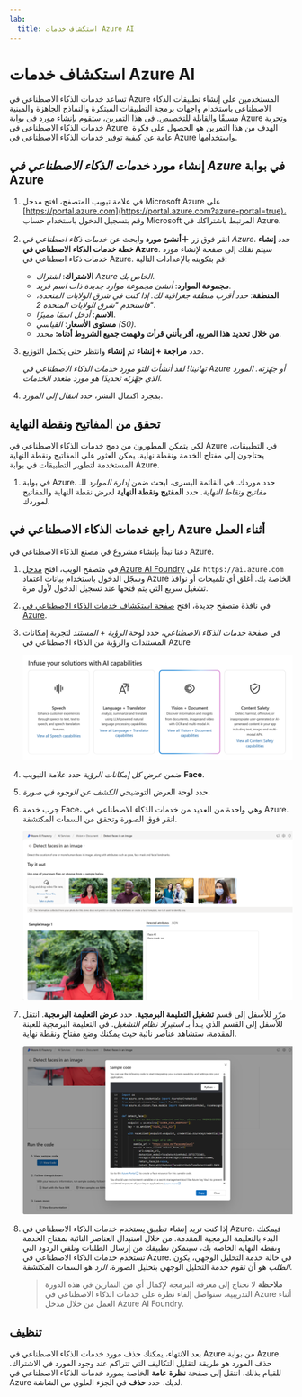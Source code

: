 ```yaml
---
lab:
  title: استكشاف خدمات Azure AI
---
```


# استكشاف خدمات Azure AI

تساعد خدمات الذكاء الاصطناعي في Azure المستخدمين على إنشاء تطبيقات الذكاء الاصطناعي باستخدام واجهات برمجة التطبيقات المبتكرة والنماذج الجاهزة والمبنية مسبقًا والقابلة للتخصيص. في هذا التمرين، ستقوم بإنشاء مورد في بوابة Azure وتجربة خدمات الذكاء الاصطناعي في Azure. الهدف من هذا التمرين هو الحصول على فكرة عامة عن كيفية توفير خدمات الذكاء الاصطناعي في Azure واستخدامها.

## إنشاء مورد *خدمات الذكاء الاصطناعي في Azure* في بوابة Azure

1. في علامة تبويب المتصفح، افتح مدخل Microsoft Azure على [https://portal.azure.com](https://portal.azure.com?azure-portal=true)، وقم بتسجيل الدخول باستخدام حساب Microsoft المرتبط باشتراكك في Azure.

1. انقر فوق زر **＋أنشئ مورد** وابحث عن *خدمات ذكاء اصطناعي في Azure*. حدد **إنشاء** **خطة خدمات الذكاء الاصطناعي في Azure**. سيتم نقلك إلى صفحة لإنشاء مورد خدمات ذكاء اصطناعي في Azure. قم بتكوينه بالإعدادات التالية:
    - **الاشتراك**: *اشتراك Azure الخاص بك*.
    - **مجموعة الموارد**: *أنشئ مجموعة موارد جديدة ذات اسم فريد*.
    - **المنطقة**: *حدد أقرب منطقة جغرافية لك. إذا كنت في شرق الولايات المتحدة، فاستخدم "شرق الولايات المتحدة 2"*.
    - **الاسم**: *أدخل اسمًا مميزًا*.
    - **مستوى الأسعار**: *القياسي (S0).*
    - **من خلال تحديد هذا المربع، أقر بأنني قرأت وفهمت جميع الشروط أدناه:** *محدد*.

1. حدد **مراجعة + إنشاء** ثم **إنشاء** وانتظر حتى يكتمل التوزيع.

    *تهانينا! لقد أنشأتَ للتو مورد خدمات الذكاء الاصطناعي في Azure أو جهّزته. المورد الذي جهّزتَه تحديدًا هو مورد متعدد الخدمات.*

1. بمجرد اكتمال النشر، حدد *انتقال إلى المورد*. 

## تحقق من المفاتيح ونقطة النهاية

لكي يتمكن المطورون من دمج خدمات الذكاء الاصطناعي في Azure في التطبيقات، يحتاجون إلى مفتاح الخدمة ونقطة نهاية. يمكن العثور على المفاتيح ونقطة النهاية المستخدمة لتطوير التطبيقات في بوابة Azure. 

1. في بوابة Azure، حدد موردك. في القائمة اليسرى، ابحث ضمن *إدارة الموارد* للـ *مفاتيح ونقاط النهاية*. حدد **المفتيح ونقطة النهاية** لعرض نقطة النهاية والمفاتيح لموردك. 

## راجع خدمات الذكاء الاصطناعي في Azure أثناء العمل

دعنا نبدأ بإنشاء مشروع في مصنع الذكاء الاصطناعي في Azure.

1. في متصفح الويب، افتح [مدخل Azure AI Foundry](https://ai.azure.com) على `https://ai.azure.com` وسجّل الدخول باستخدام بيانات اعتماد Azure الخاصة بك. أغلق أي تلميحات أو نوافذ تشغيل سريع التي يتم فتحها عند تسجيل الدخول لأول مرة.
 
1. في نافذة متصفح جديدة، افتح [صفحة استكشاف خدمات الذكاء الاصطناعي في Azure](https://ai.azure.com/explore/aiservices).

1. في صفحة *خدمات الذكاء الاصطناعي*، حدد لوحة *الرؤية + المستند* لتجربة إمكانات المستندات والرؤية من الذكاء الاصطناعي في Azure

    ![لقطة شاشة للوحة الرؤية والوثيقة المحددين في صفحة خدمات الذكاء الاصطناعي.](./media/vision-document-tile.png)

1. ضمن *عرض كل إمكانات الرؤية* حدد علامة التبويب **Face**. 

1. حدد لوحة العرض التوضيحي *الكشف عن الوجوه في صورة*. 

1. جرب خدمة Face، وهي واحدة من العديد من خدمات الذكاء الاصطناعي في Azure. انقر فوق الصورة وتحقق من السمات المكتشفة. 

    ![لقطة شاشة للعرض التوضيحي لاكتشاف الوجوه في مدخل Azure AI Foundry.](./media/detect-faces-demo.png)

1. مرّر للأسفل إلى قسم **تشغيل التعليمة البرمجية**. حدد **عرض التعليمة البرمجية**. انتقل للأسفل إلى القسم الذي يبدأ بـ *استيراد نظام التشغيل*. في التعليمة البرمجية للعينة المقدمة، ستشاهد عناصر نائبة حيث يمكنك وضع مفتاح ونقطة نهاية.

    ![لقطة شاشة لشاشة عرض التعليمة البرمجية مع عرض للعناصر النائبة للتعليمة البرمجية الخاصة بالمفتاح ونقطة النهاية.](./media/view-code-example.png) 

1. إذا كنت تريد إنشاء تطبيق يستخدم خدمات الذكاء الاصطناعي في Azure، فيمكنك البدء بالتعليمة البرمجية المقدمة. من خلال استبدال العناصر النائبة بمفتاح الخدمة ونقطة النهاية الخاصة بك، سيتمكن تطبيقك من إرسال الطلبات وتلقي الردود التي تستخدم خدمات الذكاء الاصطناعي في Azure. في حالة خدمة التحليل الوجهي، يكون *الطلب* هو أن تقوم خدمة التحليل الوجهي بتحليل الصورة. *الرد* هو السمات المكتشفة. 

    >**ملاحظة** لا تحتاج إلى معرفة البرمجة لإكمال أي من التمارين في هذه الدورة التدريبية. سنواصل إلقاء نظرة على خدمات الذكاء الاصطناعي في Azure أثناء العمل من خلال مدخل Azure AI Foundry.  
 
## تنظيف 

بعد الانتهاء، يمكنك حذف مورد خدمات الذكاء الاصطناعي في Azure من بوابة Azure. حذف المورد هو طريقة لتقليل التكاليف التي تتراكم عند وجود المورد في الاشتراك. للقيام بذلك، انتقل إلى صفحة **نظرة عامة** الخاصة بمورد خدمات الذكاء الاصطناعي في Azure لديك. حدد **حذف** في الجزء العلوي من الشاشة.

